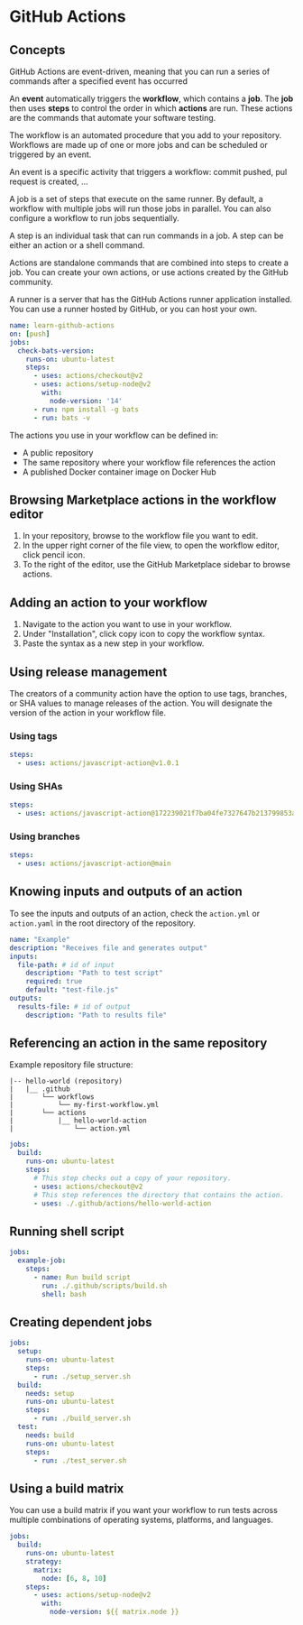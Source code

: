 # GitHub Actions

## Concepts

GitHub Actions are event-driven, meaning that you can run a series of commands after a specified event has occurred

An **event** automatically triggers the **workflow**, which contains a **job**. The **job** then uses **steps** to control the order in which **actions** are run. These actions are the commands that automate your software testing.

The workflow is an automated procedure that you add to your repository. Workflows are made up of one or more jobs and can be scheduled or triggered by an event.

An event is a specific activity that triggers a workflow: commit pushed, pul request is created, ...

A job is a set of steps that execute on the same runner. By default, a workflow with multiple jobs will run those jobs in parallel. You can also configure a workflow to run jobs sequentially.

A step is an individual task that can run commands in a job. A step can be either an action or a shell command.

Actions are standalone commands that are combined into steps to create a job. You can create your own actions, or use actions created by the GitHub community.

A runner is a server that has the GitHub Actions runner application installed. You can use a runner hosted by GitHub, or you can host your own.

```yml
name: learn-github-actions
on: [push]
jobs:
  check-bats-version:
    runs-on: ubuntu-latest
    steps:
      - uses: actions/checkout@v2
      - uses: actions/setup-node@v2
        with:
          node-version: '14'
      - run: npm install -g bats
      - run: bats -v
```

The actions you use in your workflow can be defined in:

- A public repository
- The same repository where your workflow file references the action
- A published Docker container image on Docker Hub


## Browsing Marketplace actions in the workflow editor

1. In your repository, browse to the workflow file you want to edit.
2. In the upper right corner of the file view, to open the workflow editor, click pencil icon.
3. To the right of the editor, use the GitHub Marketplace sidebar to browse actions.

## Adding an action to your workflow

1. Navigate to the action you want to use in your workflow.
2. Under "Installation", click copy icon to copy the workflow syntax.
3. Paste the syntax as a new step in your workflow.

## Using release management

The creators of a community action have the option to use tags, branches, or SHA values to manage releases of the action. You will designate the version of the action in your workflow file. 

### Using tags

```yml
steps:
  - uses: actions/javascript-action@v1.0.1
```

### Using SHAs

```yml
steps:
  - uses: actions/javascript-action@172239021f7ba04fe7327647b213799853a9eb89
```

### Using branches

```yml
steps:
  - uses: actions/javascript-action@main
```

## Knowing inputs and outputs of an action

To see the inputs and outputs of an action, check the `action.yml` or `action.yaml` in the root directory of the repository.

```yml
name: "Example"
description: "Receives file and generates output"
inputs:
  file-path: # id of input
    description: "Path to test script"
    required: true
    default: "test-file.js"
outputs:
  results-file: # id of output
    description: "Path to results file"
```

## Referencing an action in the same repository

Example repository file structure:

```
|-- hello-world (repository)
|   |__ .github
|       └── workflows
|           └── my-first-workflow.yml
|       └── actions
|           |__ hello-world-action
|               └── action.yml
```

```yml
jobs:
  build:
    runs-on: ubuntu-latest
    steps:
      # This step checks out a copy of your repository.
      - uses: actions/checkout@v2
      # This step references the directory that contains the action.
      - uses: ./.github/actions/hello-world-action
```

## Running shell script

```yml
jobs:
  example-job:
    steps:
      - name: Run build script
        run: ./.github/scripts/build.sh
        shell: bash
```

## Creating dependent jobs

```yml
jobs:
  setup:
    runs-on: ubuntu-latest
    steps:
      - run: ./setup_server.sh
  build:
    needs: setup
    runs-on: ubuntu-latest
    steps:
      - run: ./build_server.sh
  test:
    needs: build
    runs-on: ubuntu-latest
    steps:
      - run: ./test_server.sh
```

## Using a build matrix

You can use a build matrix if you want your workflow to run tests across multiple combinations of operating systems, platforms, and languages.

```yml
jobs:
  build:
    runs-on: ubuntu-latest
    strategy:
      matrix:
        node: [6, 8, 10]
    steps:
      - uses: actions/setup-node@v2
        with:
          node-version: ${{ matrix.node }}
```
